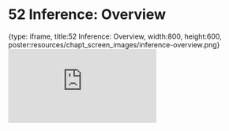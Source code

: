 # 52 Inference: Overview
 
{type: iframe, title:52 Inference: Overview, width:800, height:600, poster:resources/chapt_screen_images/inference-overview.png}
![](https://datatrail-jhu.github.io/DataTrail/no_toc/inference-overview.html)
 

 
